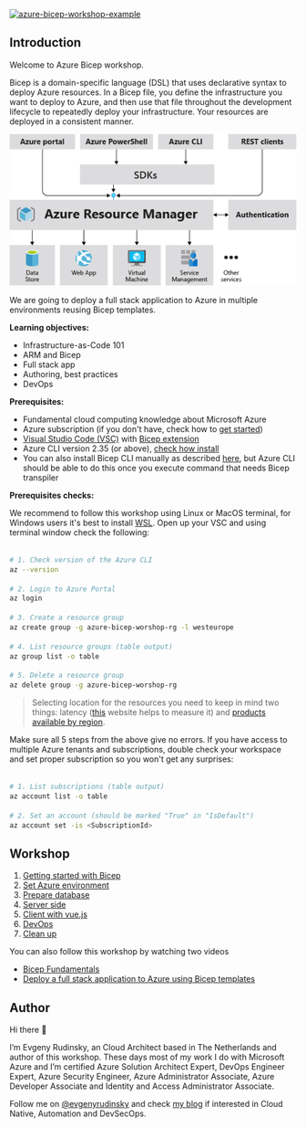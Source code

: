 [![azure-bicep-workshop-example](https://github.com/erudinsky/Azure-Bicep-Workshop/actions/workflows/azure-bicep-workshop-example.yml/badge.svg)](https://github.com/erudinsky/Azure-Bicep-Workshop/actions/workflows/azure-bicep-workshop-example.yml)

## Introduction

Welcome to Azure Bicep workshop. 

Bicep is a domain-specific language (DSL) that uses declarative syntax to deploy Azure resources. In a Bicep file, you define the infrastructure you want to deploy to Azure, and then use that file throughout the development lifecycle to repeatedly deploy your infrastructure. Your resources are deployed in a consistent manner.

![ARM processing](.attachments/arm.png)

We are going to deploy a full stack application to Azure in multiple environments reusing Bicep templates.

**Learning objectives:**

* Infrastructure-as-Code 101
* ARM and Bicep
* Full stack app
* Authoring, best practices
* DevOps

**Prerequisites:**

* Fundamental cloud computing knowledge about Microsoft Azure
* Azure subscription (if you don't have, check how to [get started](https://azure.microsoft.com/en-us/free/))
* [Visual Studio Code (VSC)](https://code.visualstudio.com/) with [Bicep extension](https://marketplace.visualstudio.com/items?itemName=ms-azuretools.vscode-bicep)
* Azure CLI version 2.35 (or above), [check how install ](https://docs.microsoft.com/en-us/cli/azure/install-azure-cli)
* You can also install Bicep CLI manually as described [here](https://docs.microsoft.com/en-us/azure/azure-resource-manager/bicep/install#azure-cli), but Azure CLI should be able to do this once you execute command that needs Bicep transpiler

**Prerequisites checks:** 

We recommend to follow this workshop using Linux or MacOS terminal, for Windows users it's best to install [WSL](https://docs.microsoft.com/en-us/windows/wsl/install). Open up your VSC and using terminal window check the following:

```bash

# 1. Check version of the Azure CLI
az --version

# 2. Login to Azure Portal
az login

# 3. Create a resource group
az create group -g azure-bicep-worshop-rg -l westeurope

# 4. List resource groups (table output)
az group list -o table

# 5. Delete a resource group
az delete group -g azure-bicep-worshop-rg

```

> Selecting location for the resources you need to keep in mind two things: latency ([this](https://www.azurespeed.com/Azure/Latency) website helps to measure it) and [products available by region](https://azure.microsoft.com/en-us/global-infrastructure/services/).

Make sure all 5 steps from the above give no errors. If you have access to multiple Azure tenants and subscriptions, double check your workspace and set proper subscription so you won't get any surprises: 

```bash

# 1. List subscriptions (table output)
az account list -o table

# 2. Set an account (should be marked "True" in "IsDefault")
az account set -is <SubscriptionId>

```

## Workshop

1. [Getting started with Bicep](Workshop/1-Getting-started-with-Bicep.md)
2. [Set Azure environment](Workshop/2-Set-Azure-environment.md)
3. [Prepare database](Workshop/3-Prepare-database.md)
4. [Server side](Workshop/4-Server-side.md)
5. [Client with vue.js](Workshop/5-Client-with-vuejs.md)
6. [DevOps](Workshop/6-DevOps.md)
7. [Clean up](Workshop/7-Clean-up.md)

You can also follow this workshop by watching two videos 

* [Bicep Fundamentals](https://www.youtube.com/watch?v=KgUT1LoFZfk)
* [Deploy a full stack application to Azure using Bicep templates](https://www.youtube.com/watch?v=uOLm15RP5P8)

## Author

Hi there 👋

I’m Evgeny Rudinsky, an Cloud Architect based in The Netherlands and author of this workshop. These days most of my work I do with Microsoft Azure and I’m certified Azure Solution Architect Expert, DevOps Engineer Expert, Azure Security Engineer, Azure Administrator Associate, Azure Developer Associate and Identity and Access Administrator Associate.

Follow me on [@evgenyrudinsky](https://twitter.com/evgenyrudinsky) and check [my blog](https://erudinsky.com/) if interested in Cloud Native, Automation and DevSecOps.